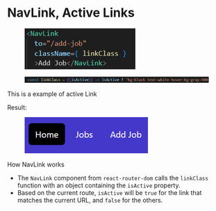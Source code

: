 # NavLink, Active Links

<figure><img src="../.gitbook/assets/image (60).png" alt=""><figcaption></figcaption></figure>

<figure><img src="../.gitbook/assets/image (61).png" alt=""><figcaption></figcaption></figure>

This is a example of active Link

Result:

<figure><img src="../.gitbook/assets/image (62).png" alt=""><figcaption></figcaption></figure>

How NavLink works

* The `NavLink` component from `react-router-dom` calls the `linkClass` function with an object containing the `isActive` property.
* Based on the current route, `isActive` will be `true` for the link that matches the current URL, and `false` for the others.
